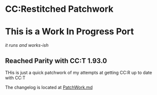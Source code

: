 # CC:Restitched Patchwork
# This is a Work In Progress Port
*it runs and works-ish*

## Reached Parity with CC:T 1.93.0

THis is just a quick patchwork of my attempts at getting CC:R up to date with CC:T

The changelog is located at [PatchWork.md](patchwork.md)
